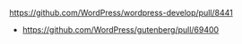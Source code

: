 https://github.com/WordPress/wordpress-develop/pull/8441

* https://github.com/WordPress/gutenberg/pull/69400
